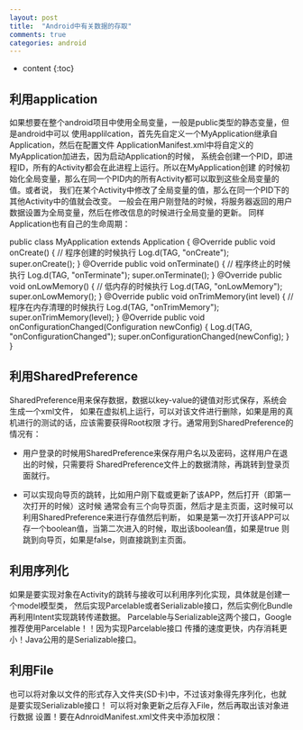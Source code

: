```yaml
---
layout: post
title:  "Android中有关数据的存取"
comments: true
categories: android
---
```


* content
{:toc}

## 利用application

如果想要在整个android项目中使用全局变量，一般是public类型的静态变量，但是android中可以
使用applilcation，首先先自定义一个MyApplication继承自Application，然后在配置文件
ApplicationManifest.xml中将自定义的MyApplication加进去，因为启动Application的时候，
系统会创建一个PID，即进程ID，所有的Activity都会在此进程上运行。所以在MyApplication创建
的时候初始化全局变量，那么在同一个PID内的所有Activity都可以取到这些全局变量的值。或者说，
我们在某个Activity中修改了全局变量的值，那么在同一个PID下的其他Activity中的值就会改变。
一般会在用户刚登陆的时候，将服务器返回的用户数据设置为全局变量，然后在修改信息的时候进行全局变量的更新。
同样Application也有自己的生命周期：

public class MyApplication extends Application {
    @Override
    public void onCreate() {
        // 程序创建的时候执行
        Log.d(TAG, "onCreate");
        super.onCreate();
    }
    @Override
    public void onTerminate() {
        // 程序终止的时候执行
        Log.d(TAG, "onTerminate");
        super.onTerminate();
    }
    @Override
    public void onLowMemory() {
        // 低内存的时候执行
        Log.d(TAG, "onLowMemory");
        super.onLowMemory();
    }
    @Override
    public void onTrimMemory(int level) {
        // 程序在内存清理的时候执行
        Log.d(TAG, "onTrimMemory");
        super.onTrimMemory(level);
    }
    @Override
    public void onConfigurationChanged(Configuration newConfig) {
        Log.d(TAG, "onConfigurationChanged");
        super.onConfigurationChanged(newConfig);
    }
}

## 利用SharedPreference

SharedPreference用来保存数据，数据以key-value的键值对形式保存，系统会生成一个xml文件，
如果在虚拟机上运行，可以对该文件进行删除，如果是用的真机进行的测试的话，应该需要获得Root权限
才行。通常用到SharedPreference的情况有：

* 用户登录的时候用SharedPreference来保存用户名以及密码，这样用户在退出的时候，只需要将
SharedPreference文件上的数据清除，再跳转到登录页面就行。

* 可以实现向导页的跳转，比如用户刚下载或更新了该APP，然后打开（即第一次打开的时候）这时候
通常会有三个向导页面，然后才是主页面，这时候可以利用SharedPreference来进行存值然后判断，
如果是第一次打开该APP可以存一个boolean值，当第二次进入的时候，取出该boolean值，如果是true
则跳到向导页，如果是false，则直接跳到主页面。

## 利用序列化

如果是要实现对象在Activity的跳转与接收可以利用序列化实现，具体就是创建一个model模型类，
然后实现Parcelable或者Serializable接口，然后实例化Bundle再利用Intent实现跳转传递数据。
Parcelable与Serializable这两个接口，Google推荐使用Parcelable！！因为实现Parcelable接口
传播的速度更快，内存消耗更小！Java公用的是Serializable接口。

## 利用File

也可以将对象以文件的形式存入文件夹(SD卡)中，不过该对象得先序列化，也就是要实现Serializable接口！
可以将对象更新之后存入File，然后再取出该对象进行数据
设置！要在AdnroidManifest.xml文件夹中添加权限：
<uses-permission android:name="android.permission.WRITE_EXTERNAL_STORAGE" />
<uses-permission android:name="android.permission.READ_EXTERNAL_STORAGE" />
